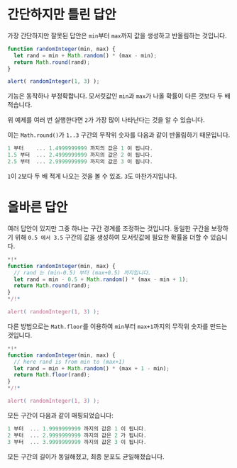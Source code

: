 # 간단하지만 틀린 답안

가장 간단하지만 잘못된 답안은 `min`부터 `max`까지 값을 생성하고 반올림하는 것입니다.

```js run
function randomInteger(min, max) {
  let rand = min + Math.random() * (max - min); 
  return Math.round(rand);
}

alert( randomInteger(1, 3) );
```

기능은 동작하나 부정확합니다. 모서릿값인 `min`과 `max`가 나올 확률이 다른 것보다 두 배 적습니다.

위 예제를 여러 번 실행한다면 `2`가 가장 많이 나타난다는 것을 알 수 있습니다.

이는 `Math.round()`가 `1..3` 구간의 무작위 숫자를 다음과 같이 반올림하기 때문입니다.

```js no-beautify
1 부터    ... 1.4999999999 까지의 값은 1 이 됩니다.
1.5 부터  ... 2.4999999999 까지의 값은 2 이 됩니다.
2.5 부터  ... 2.9999999999 까지의 값은 3 이 됩니다.
```

`1`이 `2`보다 두 배 적게 나오는 것을 볼 수 있죠. `3`도 마찬가지입니다.

# 올바른 답안

여러 답안이 있지만 그중 하나는 구간 경계를 조정하는 것입니다. 동일한 구간을 보장하기 위해 `0.5 에서 3.5` 구간의 값을 생성하여 모서릿값에 필요한 확률을 더할 수 있습니다.

```js run
*!*
function randomInteger(min, max) {
  // rand 는 (min-0.5) 부터 (max+0.5) 까지입니다.  
  let rand = min - 0.5 + Math.random() * (max - min + 1);
  return Math.round(rand);
}
*/!*

alert( randomInteger(1, 3) );
```

다른 방법으로는 `Math.floor`를 이용하여 `min`부터 `max+1`까지의 무작위 숫자를 만드는 것입니다. 

```js run
*!*
function randomInteger(min, max) {
  // here rand is from min to (max+1)
  let rand = min + Math.random() * (max + 1 - min);
  return Math.floor(rand);
}
*/!*

alert( randomInteger(1, 3) );
```

모든 구간이 다음과 같이 매핑되었습니다:

```js no-beautify
1 부터  ... 1.9999999999 까지의 값은 1 이 됩니다.
2 부터  ... 2.9999999999 까지의 값은 2 가 됩니다.
3 부터  ... 3.9999999999 까지의 값은 3 이 됩니다.
```

모든 구간의 길이가 동일해졌고, 최종 분포도 균일해졌습니다.
